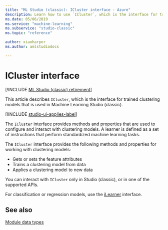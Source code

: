 ```yaml
---
title: "ML Studio (classic): ICluster interface - Azure"
description: Learn how to use `ICluster`, which is the interface for trained clustering models.
ms.date: 05/06/2019
ms.service: "machine-learning"
ms.subservice: "studio-classic"
ms.topic: "reference"

author: xiaoharper
ms.author: amlstudiodocs

---
```

# ICluster interface

[!INCLUDE [ML Studio (classic) retirement](../includes/machine-learning-studio-classic-deprecation.md)]

This article describes `ICluster`, which is the interface for trained clustering models that is used in Machine Learning Studio (classic).

[!INCLUDE [studio-ui-applies-label](../includes/studio-ui-applies-label.md)]

The `ICluster` interface provides methods and properties that are used to configure and interact with clustering models. A learner is defined as a set of instructions that perform standardized machine learning tasks. 

The `ICluster` interface provides the following methods and properties for working with clustering models:

+ Gets or sets the feature attributes
+ Trains a clustering model from data
+ Applies a clustering model to new data

You can interact with `ICluster` only in Studio (classic), or in one of the supported APIs.  

For classification or regression models, use the [iLearner](ilearner-interface.md) interface.

## See also
 [Module data types](machine-learning-module-data-types.md)
